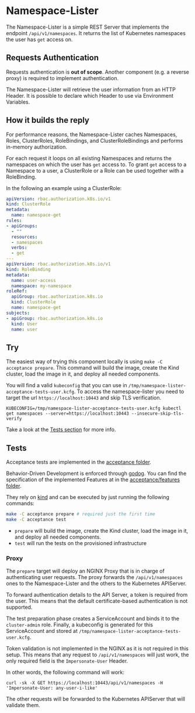 # Namespace-Lister

The Namespace-Lister is a simple REST Server that implements the endpoint `/api/v1/namespaces`.
It returns the list of Kubernetes namespaces the user has `get` access on.

## Requests Authentication

Requests authentication is **out of scope**.
Another component (e.g. a reverse proxy) is required to implement authentication.

The Namespace-Lister will retrieve the user information from an HTTP Header.
It is possible to declare which Header to use via Environment Variables.

## How it builds the reply

For performance reasons, the Namespace-Lister caches Namespaces, Roles, ClusterRoles, RoleBindings, and ClusterRoleBindings and performs in-memory authorization.

For each request it loops on all existing Namespaces and returns the namespaces on which the user has `get` access to.
To grant `get` access to a Namespace to a user, a ClusterRole or a Role can be used together with a RoleBinding.

In the following an example using a ClusterRole:

```yaml
apiVersion: rbac.authorization.k8s.io/v1
kind: ClusterRole
metadata:
  name: namespace-get
rules:
- apiGroups:
  - ""
  resources:
  - namespaces
  verbs:
  - get
---
apiVersion: rbac.authorization.k8s.io/v1
kind: RoleBinding
metadata:
  name: user-access
  namespace: my-namespace
roleRef:
  apiGroup: rbac.authorization.k8s.io
  kind: ClusterRole
  name: namespace-get
subjects:
- apiGroup: rbac.authorization.k8s.io
  kind: User
  name: user
```

## Try

The easiest way of trying this component locally is using `make -C acceptance prepare`.
This command will build the image, create the Kind cluster, load the image in it, and deploy all needed components. 

You will find a valid `kubeconfig` that you can use in `/tmp/namespace-lister-acceptance-tests-user.kcfg`.
To access the namespace-lister you need to target the url `https://localhost:10443` and skip TLS verification.

```
KUBECONFIG=/tmp/namespace-lister-acceptance-tests-user.kcfg kubectl get namespaces --server=https://localhost:10443 --insecure-skip-tls-verify
```

Take a look at the [Tests section](#tests) for more info.

## Tests

Acceptance tests are implemented in the [acceptance folder](./acceptance/).

Behavior-Driven Development is enforced through [godog](https://github.com/cucumber/godog).
You can find the specification of the implemented Features at in the [acceptance/features folder](./acceptance/features/).

They rely on [kind](https://kind.sigs.k8s.io/) and can be executed by just running the following commands:

```bash
make -C acceptance prepare # required just the first time
make -C acceptance test
```

* `prepare` will build the image, create the Kind cluster, load the image in it, and deploy all needed components.
* `test` will run the tests on the provisioned infrastructure

### Proxy

The `prepare` target will deploy an NGINX Proxy that is in charge of authenticating user requests.
The proxy forwards the `/api/v1/namespaces` ones to the Namespace-Lister and the others to the Kubernetes APIServer.

To forward authentication details to the API Server, a token is required from the user.
This means that the default certificate-based authentication is not supported.

The test preparation phase creates a ServiceAccount and binds it to the `cluster-admin` role.
Finally, a kubeconfig is generated for this ServiceAccount and stored at `/tmp/namespace-lister-acceptance-tests-user.kcfg`.

Token validation is not implemented in the NGINX as it is not required in this setup.
This means that any request to `/api/v1/namespaces` will just work, the only required field is the `Impersonate-User` Header.

In other words, the following command will work:
```
curl -sk -X GET https://localhost:10443/api/v1/namespaces -H 'Impersonate-User: any-user-i-like'
```

The other requests will be forwarded to the Kubernetes APIServer that will validate them.
